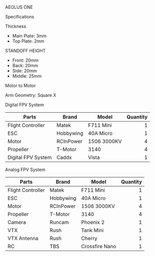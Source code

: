 AEOLUS ONE

Specifications

Thickness
* Main Plate: 3mm
* Top Plate: 2mm

STANDOFF HEIGHT
* Front: 20mm
* Back: 20mm
* Side: 20mm
* Middle: 25mm

Motor to Motor

Arm Geometry:
Square X

Digital FPV System

| Parts              | Brand     | Model       | Quantity |
| ------------------ | --------- | ----------- | -------: |
| Flight Controller  | Matek     | F711 Mini   |        1 |
| ESC                | Hobbywing | 40A Micro   |        1 |
| Motor              | RCInPower | 1506 3000KV |        4 |
| Propeller          | T-Motor   | 3140        |        4 |
| Digital FPV System | Caddx     | Vista       |        1 |

Analog FPV System

| Parts             | Brand     | Model          | Quantity |
| ----------------- | --------- | -------------- | -------: |
| Flight Controller | Matek     | F711 Mini      |        1 |
| ESC               | Hobbywing | 40A Micro      |        1 |
| Motor             | RCInPower | 1506 3000KV    |        4 |
| Propeller         | T-Motor   | 3140           |        4 |
| Camera            | Runcam    | Phoenix 2      |        1 |
| VTX               | Rush      | Tank Mini      |        1 |
| VTX Antenna       | Rush      | Cherry         |        1 |
| RC                | TBS       | Crossfire Nano |        1 |
